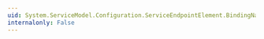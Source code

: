 ```yaml
---
uid: System.ServiceModel.Configuration.ServiceEndpointElement.BindingName
internalonly: False
---
```

